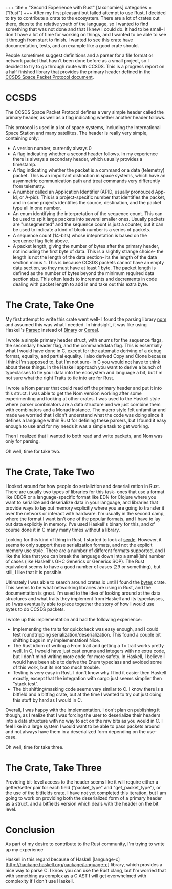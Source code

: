 +++
title = "Second Experience with Rust"
[taxonomies]
categories = ["Rust"]
+++
After my first pleasant but failed attempt to use Rust, I decided to try to
contribute a crate to the ecosystem. There are a lot of crates out there,
depsite the relative youth of the language, so I wanted to find something
that was not done and that I knew I could do. It had to be small- I don't have 
a lot of time for working on things, and I wanted to be able to see it through
from start to finish. I wanted to see this crate have documentation, tests, and
an example like a good crate should.


People sometimes suggest definitions and a parser for a file format or network packet
that hasn't been done before as a small project, so I decided to try to go through
route with CCSDS.  This is a progress report on a half finished library that provides
the primary header defined in the [CCSDS Space Packet Protocol document](https://public.ccsds.org/Pubs/133x0b1c2.pdf).


# CCSDS 
The CCSDS Space Packet Protocol defines a very simple header called the primary
header, as well as a flag indicating whether another header follows.


This protocol is used in a lot of space systems, including the International Space
Station and many satellites. The header is really very simple, containing only:


* A version number, currently always 0
* A flag indicating whether a second header follows. In my experience there is always
a secondary header, which usually provides a timestamp.
* A flag indicating whether the packet is a command or a data (telemetry) packet. This is
an important distinction in space systems, which have an asymmetric communication path
and treat commands very differently from telemetry.
* A number called an Application Identifier (APID, usually pronouced App-Id, or A-pid). This
is a project-specific number that identifies the packet, and in some projects identifies
the source, destination, and the packet type all in one number.
* An enum identifying the interpretation of the sequence count. This can be used to split
large packets into several smaller ones. Usually packets are "unsegmented" and the sequence
count is just a counter, but it can be used to indicate a kind of block number is a series
of packets.
* A sequence count (14-bits) whose intepretation is based on the sequence flag field above.
* A packet length, giving the number of bytes after the primary header, not including the first
byte of data. This is a slightly strange choice- the length is not the length of the data section-
its the length of the data section minus 1. This is because CCSDS packets cannot have an
empty data section, so they must have at least 1 byte. The packet length is defined as the number
of bytes beyond the minimum required data section size. This often leads to increments and
decrements in code dealing with packet length to add in and take out this extra byte.


# The Crate, Take One
My first attempt to write this crate went well- I found the parsing library
[nom](https://docs.rs/nom/4.0.0/nom/) and assumed this was what I needed. In hindsight,
it was like using Haskell's [Parsec](http://hackage.haskell.org/package/parsec)
instead of [Binary](http://hackage.haskell.org/package/binary)
or [Cereal](http://hackage.haskell.org/package/cereal).


I wrote a simple primary header struct, with enums for the sequence flags, the secondary
header flag, and the command/data flag. This is essentially what I would have done in C,
except for the automatic deriving of a debug format, equality, and partial equality. I also
derived Copy and Clone because I think I'm supposed to, but I'm not sure- in C you would not
have to think about these things. In the Haskell approach you want to
derive a bunch of typeclasses to tie your data into the ecosystem and language a bit,
but I'm not sure what the right Traits to tie into are for Rust.


I wrote a Nom parser that could read off the primary header and put it into this struct.
I was able to get the Nom version working after some experimenting and looking at other crates.
I was used to the Haskell style where parser combinators are a data structure and we just
combine them with combinators and a Monad instance. The macro style felt unfamiliar and made
we worried that I didn't understand what the code was doing since it defines a language
within Rust for defining these parsers, but I found it easy enough to use and for my
needs it was a simple task to get working.


Then I realized that I wanted to both read and write packets, and Nom was only for parsing.


Oh well, time for take two.


# The Crate, Take Two
I looked around for how people do serializtion and deserialization in Rust. There are usually
two types of libraries for this task- ones that use a format like CBOR or a language-specific
format like EDN for Clojure where you want to serialize and deserialize data in your language,
and libraries that provide ways to lay out memory explicitly where you are going to 
transfer it over the network or interact with hardware. I'm usually in the second camp, where
the format I want isn't one of the popular formats, and I have to lay out data explicitly in
memory. I've used Haskell's binary for this, and of course done it in C many many times without
a library.


Looking for this kind of thing in Rust, I started to look at [serde](https://serde.rs/).
However, it seems to only support these serialization formats, and not the explicit memory
use style. There are a number of different formats supported, and I like the idea that you
can break the language down into a small(ish) number of cases (like Haskell's GHC Generics or
Generics SOP). The Rust equivalent seems to have a good number of cases (29 or something), but
still, I like that it is possible.


Ultimately I was able to search around crates.io until I found the
[bytes](https://carllerche.github.io/bytes/bytes/index.html) crate. This seems to be what
networking libraries are using in Rust, and the documentation is great. I'm used to the idea
of looking around at the data structures and what traits they implement from Haskell and its
typeclasses, so I was eventually able to piece together the story of how I would use bytes
to do CCSDS packets.


I wrote up this implementation and had the following experience:


* Implementing the traits for quickcheck was easy enough, and I could test roundtripping
serialization/deserialization. This found a couple bit shifting bugs in my implementation! Nice.
* The Rust idiom of writing a From trait and getting a To trait works pretty well. In C, I would
have just cast enums and integers with no extra code, but I don't mind writing more code
for more safety. In Haskell, I believe I would have been able to derive the Enum typeclass
and avoided some of this work, but its not too much trouble.
* Testing is very easy in Rust. I don't know why I find it easier then Haskell exactly,
except that the integration with cargo just seems simplier then "stack test".
* The bit shifting/masking code seems very similar to C. I know there is a bitfield and a 
bitflag crate, but at the time I wanted to try out just doing this stuff by hard as I would
in C.


Overall, I was happy with the implementation. I don't plan on publishing it though, as I realize
that I was forcing the user to deserialize their headers into a data structure with no
way to act on the raw bits as you would in C. I feel like in a large system I would want to
be able to pass packets around and not always have them in a deserialized form depending
on the use-case.


Oh well, time for take three.

# The Crate, Take Three
Providing bit-level access to the header seems like it will require either a getter/setter
pair for each field ("packet_type" and "get_packet_type"), or the use of the bitfields
crate. I have not yet completed this iteration, but I am going to work on providing
both the deserialized form of a primary header as a struct, and a bitfields version which
deals with the header on the bit level.


# Conclusion
As part of my desire to contribute to the Rust community, I'm trying to write up my experience


Haskell in this regard because of Haskell [language-c][http://hackage.haskell.org/package/language-c]
library, which provides a nice way to parse C. I know you can use the Rust clang, but
I'm worried that with something as complex as a C AST I will get overwhelmed with
complexity if I don't use Haskell.

